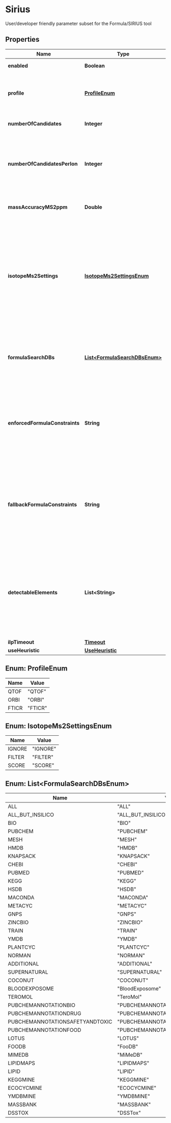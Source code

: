 

# Sirius

User/developer friendly parameter subset for the Formula/SIRIUS tool

## Properties

| Name | Type | Description | Notes |
|------------ | ------------- | ------------- | -------------|
|**enabled** | **Boolean** | tags whether the tool is enabled |  [optional] |
|**profile** | [**ProfileEnum**](#ProfileEnum) | Instrument specific profile for internal algorithms  Just select what comes closest to the instrument that was used for measuring the data. |  [optional] |
|**numberOfCandidates** | **Integer** | Number of formula candidates to keep as result list (Formula Candidates). |  [optional] |
|**numberOfCandidatesPerIon** | **Integer** | Use this parameter if you want to force SIRIUS to report at least  NumberOfCandidatesPerIon results per ionization.  if &lt;&#x3D; 0, this parameter will have no effect and just the top  NumberOfCandidates results will be reported. |  [optional] |
|**massAccuracyMS2ppm** | **Double** | Maximum allowed mass accuracy. Only molecular formulas within this mass window are considered. |  [optional] |
|**isotopeMs2Settings** | [**IsotopeMs2SettingsEnum**](#IsotopeMs2SettingsEnum) | Specify how isotope patterns in MS/MS should be handled.  &lt;p&gt;  FILTER: When filtering is enabled, molecular formulas are excluded if their  theoretical isotope pattern does not match the theoretical one, even if their MS/MS pattern has high score.  &lt;p&gt;  SCORE: Use them for SCORING. To use this the instrument should produce clear MS/MS isotope patterns  &lt;p&gt;  IGNORE: Ignore that there might be isotope patterns in MS/MS |  [optional] |
|**formulaSearchDBs** | [**List&lt;FormulaSearchDBsEnum&gt;**](#List&lt;FormulaSearchDBsEnum&gt;) | List Structure database to extract molecular formulas from to reduce formula search space.  SIRIUS is quite good at de novo formula annotation, so only enable if you have a good reason. |  [optional] |
|**enforcedFormulaConstraints** | **String** | These configurations hold the information how to autodetect elements based on the given formula constraints.  Note: If the compound is already assigned to a specific molecular formula, this annotation is ignored.  &lt;p&gt;  Enforced: Enforced elements are always considered |  [optional] |
|**fallbackFormulaConstraints** | **String** | These configurations hold the information how to autodetect elements based on the given formula constraints.  Note: If the compound is already assigned to a specific molecular formula, this annotation is ignored.  &lt;p&gt;  Fallback: Fallback elements are used, if the auto-detection fails (e.g. no isotope pattern available) |  [optional] |
|**detectableElements** | **List&lt;String&gt;** | These configurations hold the information how to autodetect elements based on the given formula constraints.  Note: If the compound is already assigned to a specific molecular formula, this annotation is ignored.  &lt;p&gt;  Detectable: Detectable elements are added to the chemical alphabet, if there are indications for them (e.g. in isotope pattern) |  [optional] |
|**ilpTimeout** | [**Timeout**](Timeout.md) |  |  [optional] |
|**useHeuristic** | [**UseHeuristic**](UseHeuristic.md) |  |  [optional] |



## Enum: ProfileEnum

| Name | Value |
|---- | -----|
| QTOF | &quot;QTOF&quot; |
| ORBI | &quot;ORBI&quot; |
| FTICR | &quot;FTICR&quot; |



## Enum: IsotopeMs2SettingsEnum

| Name | Value |
|---- | -----|
| IGNORE | &quot;IGNORE&quot; |
| FILTER | &quot;FILTER&quot; |
| SCORE | &quot;SCORE&quot; |



## Enum: List&lt;FormulaSearchDBsEnum&gt;

| Name | Value |
|---- | -----|
| ALL | &quot;ALL&quot; |
| ALL_BUT_INSILICO | &quot;ALL_BUT_INSILICO&quot; |
| BIO | &quot;BIO&quot; |
| PUBCHEM | &quot;PUBCHEM&quot; |
| MESH | &quot;MESH&quot; |
| HMDB | &quot;HMDB&quot; |
| KNAPSACK | &quot;KNAPSACK&quot; |
| CHEBI | &quot;CHEBI&quot; |
| PUBMED | &quot;PUBMED&quot; |
| KEGG | &quot;KEGG&quot; |
| HSDB | &quot;HSDB&quot; |
| MACONDA | &quot;MACONDA&quot; |
| METACYC | &quot;METACYC&quot; |
| GNPS | &quot;GNPS&quot; |
| ZINCBIO | &quot;ZINCBIO&quot; |
| TRAIN | &quot;TRAIN&quot; |
| YMDB | &quot;YMDB&quot; |
| PLANTCYC | &quot;PLANTCYC&quot; |
| NORMAN | &quot;NORMAN&quot; |
| ADDITIONAL | &quot;ADDITIONAL&quot; |
| SUPERNATURAL | &quot;SUPERNATURAL&quot; |
| COCONUT | &quot;COCONUT&quot; |
| BLOODEXPOSOME | &quot;BloodExposome&quot; |
| TEROMOL | &quot;TeroMol&quot; |
| PUBCHEMANNOTATIONBIO | &quot;PUBCHEMANNOTATIONBIO&quot; |
| PUBCHEMANNOTATIONDRUG | &quot;PUBCHEMANNOTATIONDRUG&quot; |
| PUBCHEMANNOTATIONSAFETYANDTOXIC | &quot;PUBCHEMANNOTATIONSAFETYANDTOXIC&quot; |
| PUBCHEMANNOTATIONFOOD | &quot;PUBCHEMANNOTATIONFOOD&quot; |
| LOTUS | &quot;LOTUS&quot; |
| FOODB | &quot;FooDB&quot; |
| MIMEDB | &quot;MiMeDB&quot; |
| LIPIDMAPS | &quot;LIPIDMAPS&quot; |
| LIPID | &quot;LIPID&quot; |
| KEGGMINE | &quot;KEGGMINE&quot; |
| ECOCYCMINE | &quot;ECOCYCMINE&quot; |
| YMDBMINE | &quot;YMDBMINE&quot; |
| MASSBANK | &quot;MASSBANK&quot; |
| DSSTOX | &quot;DSSTox&quot; |



